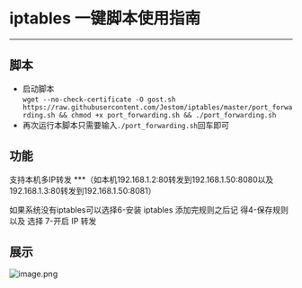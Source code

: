 # iptables 一键脚本使用指南
***
## 脚本

* 启动脚本  
  `wget --no-check-certificate -O gost.sh https://raw.githubusercontent.com/Jestom/iptables/master/port_forwarding.sh && chmod +x port_forwarding.sh && ./port_forwarding.sh`  
* 再次运行本脚本只需要输入`./port_forwarding.sh`回车即可  

## 功能
支持本机多IP转发
***（如本机192.168.1.2:80转发到192.168.1.50:8080以及192.168.1.3:80转发到192.168.1.50:8081）

如果系统没有iptables可以选择6-安装 iptables
添加完规则之后记 得4-保存规则 以及 选择 7-开启 IP 转发

## 展示

![image.png](https://s2.loli.net/2025/03/15/ZXHmVwbYoF65v48.png)
